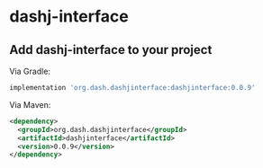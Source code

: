 # dashj-interface

Add dashj-interface to your project
----------------------------

Via Gradle:
```gradle
implementation 'org.dash.dashjinterface:dashjinterface:0.0.9'
```

Via Maven:
```xml
<dependency>
  <groupId>org.dash.dashjinterface</groupId>
  <artifactId>dashjinterface</artifactId>
  <version>0.0.9</version>
</dependency>
```
